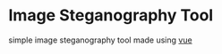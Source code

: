 # Image Steganography Tool

simple image steganography tool made using [vue](https://github.com/vuejs)
